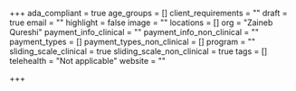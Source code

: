 +++
ada_compliant = true
age_groups = []
client_requirements = ""
draft = true
email = ""
highlight = false
image = ""
locations = []
org = "Zaineb Qureshi"
payment_info_clinical = ""
payment_info_non_clinical = ""
payment_types = []
payment_types_non_clinical = []
program = ""
sliding_scale_clinical = true
sliding_scale_non_clinical = true
tags = []
telehealth = "Not applicable"
website = ""

+++
